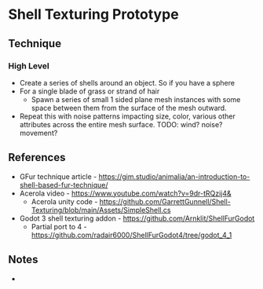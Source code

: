 # Shell Texturing Prototype

## Technique
### High Level
* Create a series of shells around an object. So if you have a sphere
* For a single blade of grass or strand of hair
	* Spawn a series of small 1 sided plane mesh instances with some space between them from the surface of the mesh outward.
* Repeat this with noise patterns impacting size, color, various other attributes across the entire mesh surface.
TODO: wind? noise? movement?


## References
* GFur technique article - https://gim.studio/animalia/an-introduction-to-shell-based-fur-technique/
* Acerola video - https://www.youtube.com/watch?v=9dr-tRQzij4&
	* Acerola unity code - https://github.com/GarrettGunnell/Shell-Texturing/blob/main/Assets/SimpleShell.cs
* Godot 3 shell texturing addon - https://github.com/Arnklit/ShellFurGodot
	* Partial port to 4 - https://github.com/radair6000/ShellFurGodot4/tree/godot_4_1

## Notes
* 
